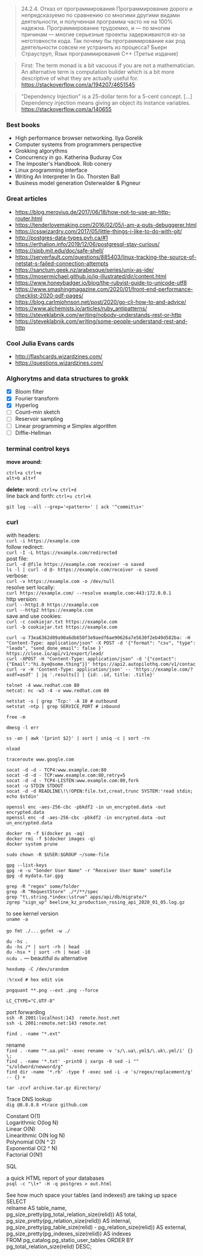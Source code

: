 > 24.2.4. Отказ от программирования
> Программирование дорого и непредсказуемо по сравнению со многими другими видами деятельности, и полученная программа часто не на 100% надежна. Программирование трудоемко, и — по многим причинам — многие серьезные проекты задерживаются из-за неготовности кода. Так почему бы программирование как род деятельности совсем не устранить из процесса? Бьерн Страуструп, Язык программирования С++ (Третье издание)

> First: The term monad is a bit vacuous if you are not a mathematician. An alternative term is computation builder which is a bit more descriptive of what they are actually useful for.
> https://stackoverflow.com/a/194207/4651545

> "Dependency Injection" is a 25-dollar term for a 5-cent concept. [...] Dependency injection means giving an object its instance variables.
> https://stackoverflow.com/a/140655

### Best books
* High performance browser networking. Ilya Gorelik
* Computer systems from programmers perspective
* Grokking algorythms
* Concurrency in go. Katherina Buduray Cox
* The Imposter's Handbook. Rob conery
* Linux programming interface
* Writing An Interpreter In Go. Thorsten Ball
* Business model generation Osterwalder & Pigneur

### Great articles
* https://blog.merovius.de/2017/06/18/how-not-to-use-an-http-router.html
* https://tenderlovemaking.com/2016/02/05/i-am-a-puts-debuggerer.html
* https://csswizardry.com/2017/05/little-things-i-like-to-do-with-git/
* http://postgres-data-types.pvh.ca/#1
* https://erthalion.info/2019/12/06/postgresql-stay-curious/
* https://sipb.mit.edu/doc/safe-shell/
* https://serverfault.com/questions/885403/linux-tracking-the-source-of-netstat-s-failed-connection-attempts
* https://sanctum.geek.nz/arabesque/series/unix-as-ide/
* https://mosermichael.github.io/jq-illustrated/dir/content.html
* https://www.honeybadger.io/blog/the-rubyist-guide-to-unicode-utf8
* https://www.smashingmagazine.com/2020/01/front-end-performance-checklist-2020-pdf-pages/
* https://blog.carlmjohnson.net/post/2020/go-cli-how-to-and-advice/
* https://www.alchemists.io/articles/ruby_antipatterns/
* https://steveklabnik.com/writing/nobody-understands-rest-or-http
* https://steveklabnik.com/writing/some-people-understand-rest-and-http

### Cool Julia Evans cards
* http://flashcards.wizardzines.com/
* https://questions.wizardzines.com/

### Alghorytms and data structures to grokk
- [x] Bloom filter
- [x] Fourier transform
- [x] Hyperlog
- [ ] Count–min sketch
- [ ] Reservoir sampling
- [ ] Linear programming и Simplex algorithm
- [ ] Diffie-Hellman

### terminal control keys
**move around:**
```
ctrl+a ctrl+e
alt+b alt+f
```
**delete:**
word: `ctrl+w ctrl+d`  
line back and forth: `ctrl+u ctrl+k`  

`git log --all --grep='<pattern>' | ack '^commit\s+'`  

### curl
with headers:  
`curl -i https://example.com`  
follow redirect:  
`curl -I -L https://example.com/redirected`  
post file:  
`curl -d @file https://example.com receiver -o saved`  
`ls -l | curl -d @- https://example.com/receiver -o saved`  
verbose:  
`curl -v https://example.com -o /dev/null`  
resolve sert locally:  
`curl https://example.com/ --resolve example.com:443:172.0.0.1`  
http version:  
`curl --http1.0 https://example.com`  
`curl --http2 https://example.com`  
save and use cookies:  
`curl -c cookiejar.txt https://example.com`  
`curl -b cookiejar.txt https://example.com`  

`curl -u 73ea6362d09a90a6db650f3e9aedf6ae90626a7e5630f2eb49d582ba: -H "Content-Type: application/json" -X POST -d '{"format": "csv", "type": "leads", "send_done_email": false }' https://close.io/api/v1/export/lead/`  
`curl -XPOST -H "Content-Type: application/json" -d '{"contact":{"Email":"hi.bye@some.thing"}}' https://api2.autopilothq.com/v1/contac`  
`curl -v -H 'Content-Type: application/json' -- 'https://example.com/?asdf=asdf' | jq '.results[] | {id: .id, title: .title}'`  

`telnet -4 www.redhat.com 80`  
`netcat: nc -w3 -4 -v www.redhat.com 80`  

`netstat -s | grep 'Tcp:' -A 10 # outbound`  
`netstat -ntp | grep SERVICE_PORT # inbound`  

`free -m`  

`dmesg -l err`  

`ss -an | awk '{print $2}' | sort | uniq -c | sort -rn`  

`nload`  

`traceroute www.google.com`  

`socat -d -d - TCP4:www.example.com:80`  
`socat -d -d - TCP:www.example.com:80,retry=5`  
`socat -d -d - TCP4-LISTEN:www.example.com:80,fork`  
`socat -u STDIN STDOUT`  
`socat -d -d READLINE\!\!OPEN:file.txt,creat,trunc SYSTEM:'read stdin; echo $stdin'`  

`openssl enc -aes-256-cbc -pbkdf2 -in un_encrypted.data -out encrypted.data`  
`openssl enc -d -aes-256-cbc -pbkdf2 -in encrypted.data -out un_encrypted.data`  

`docker rm -f $(docker ps -aq)`  
`docker rmi -f $(docker images -q)`  
`docker system prune`  

`sudo chown -R $USER:$GROUP ~/some-file`  

`gpg --list-keys`  
`gpg -e -u "Sender User Name" -r "Receiver User Name" somefile`  
`gpg -d mydata.tar.gpg`  

`grep -R "regex" some/folder`  
`grep -R "RequestStore" ./*/**/spec`  
`grep "t\.string.*index:\strue" apps/api/db/migrate/*`  
`zgrep "sign_up" beeline_kz_production_rosing_api_2020_01_05.log.gz`  

to see kernel version  
`uname -a`  

`go fmt ./...`
`gofmt -w ./`

`du -hs .`  
`du -hs /* | sort -rh | head`  
`du -hsx * | sort -rh | head -10`  
`ncdu .` — beautiful `du` alternative  

`hexdump -C /dev/urandom`

`:%!xxd # hex edit vim`

`pngquant **.png --ext .png --force`

`LC_CTYPE="C.UTF-8"`

port forwarding  
`ssh -R 2001:localhost:143  remote.host.net`  
`ssh -L 2001:remote.net:143 remote.net`  

`find . -name "*.ext"`

rename  
`find . -name "*.ua.yml" -exec rename -v 's/\.ua\.yml$/\.uk\.yml/i' {} \;`  
`find . -name '*.txt' -print0 | xargs -0 sed -i "" "s/oldword/newword/g"`  
`find dir -name '*.rb' -type f -exec sed -i -e 's/regex/replacement/g' -- {} +`  

`tar -zcvf archive.tar.gz directory/`

Trace DNS lookup  
`dig @8.8.8.8 +trace github.com`

Constant       O(1)  
Logarithmic    O(log N)  
Linear         O(N)  
Linearithmic   O(N log N)  
Polynomial     O(N ^ 2)  
Exponential    O(2 ^ N)  
Factorial      O(N!)  

SQL

a quick HTML report of your databases  
`psql -c "\l+" -H -q postgres > out.html`

See how much space your tables (and indexes!) are taking up space  
SELECT  
relname AS table_name,  
pg_size_pretty(pg_total_relation_size(relid)) AS total,  
pg_size_pretty(pg_relation_size(relid)) AS internal,  
pg_size_pretty(pg_table_size(relid) - pg_relation_size(relid)) AS external,  
pg_size_pretty(pg_indexes_size(relid)) AS indexes  
FROM pg_catalog.pg_statio_user_tables ORDER BY pg_total_relation_size(relid) DESC;  
